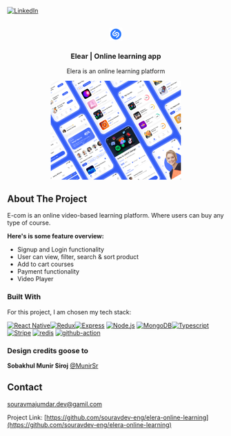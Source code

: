 [![LinkedIn][linkedin-shield]][linkedin-url]

<!-- PROJECT LOGO -->
<br />
<div align="center">
  <a href="https://github.com/souravdev-eng/E-com-micro-service">
    <img src="./app/src/assets/images/logo.png" alt="Logo" width="30px" height="30px">
  </a>
  <h3 align="center">Elear | Online learning app</h3>
  <p align="center">
    Elera is an online learning platform
  </p>
   <img src="./app/src/assets/images/Preview 3.png" alt="Logo" width="60%" height="25%">
</div>

<!-- ABOUT THE PROJECT -->

## About The Project

E-com is an online video-based learning platform. Where users can buy any type of course.

**Here's is some feature overview:**

- Signup and Login functionality
- User can view, filter, search & sort product
- Add to cart courses
- Payment functionality
- Video Player

### Built With

For this project, I am chosen my tech stack:

<a href="https://reactnative.dev/" title="React Native"><img src="https://github.com/get-icon/geticon/raw/master/icons/react.svg" alt="React Native" width="35px" height="35px"></a><a href="https://redux.js.org/" title="Redux"><img src="https://github.com/get-icon/geticon/raw/master/icons/redux.svg" alt="Redux" width="35px" height="35px"></a><a href="https://expressjs.com/" title="Express"><img src="https://github.com/get-icon/geticon/raw/master/icons/express.svg" alt="Express" width="35px" height="35px"></a> <a href="https://nodejs.org/" title="Node.js"><img src="https://github.com/get-icon/geticon/raw/master/icons/nodejs-icon.svg" alt="Node.js" width="35px" height="35px"></a> <a href="https://www.mongodb.org/" title="MongoDB"><img src="https://github.com/get-icon/geticon/raw/master/icons/mongodb-icon.svg" alt="MongoDB" width="35px" height="35px"></a><a href="https://www.typescriptlang.org/" title="Typescript"><img src="https://github.com/get-icon/geticon/raw/master/icons/typescript-icon.svg" alt="Typescript" width="35px" height="35px"></a> <a href="https://stripe.com/" title="Stripe"><img src="https://pbs.twimg.com/profile_images/1503494829094756357/ihaECs5p_400x400.jpg" alt="Stripe" width="35px" height="35px"></a> <a href="https://redis.io/" title="Redis"><img src="https://plugins.jetbrains.com/files/12820/199712/icon/pluginIcon.svg" alt="redis" width="35px" height="35px"></a> <a href="https://github.com/features/actions" title="Github Action"><img src="https://seeklogo.com/images/G/github-actions-logo-031704BDC6-seeklogo.com.png" alt="github-action" width="35px" height="35px"></a>

### Design credits goose to

**Sobakhul Munir Siroj** <a href="https://www.figma.com/@munirsr">@MunirSr</a>

## Contact

souravmajumdar.dev@gamil.com

Project Link: [https://github.com/souravdev-eng/elera-online-learning](https://github.com/souravdev-eng/elera-online-learning)

[linkedin-shield]: https://img.shields.io/badge/-LinkedIn-black.svg?style=for-the-badge&logo=linkedin&colorB=555
[linkedin-url]: https://www.linkedin.com/in/majumdarsourav/

